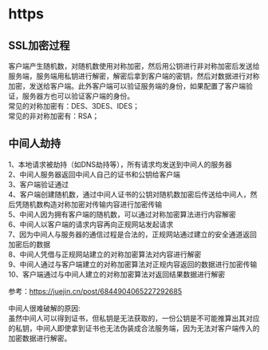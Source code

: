 # https

## SSL加密过程

客户端产生随机数，对随机数使用对称加密，然后用公钥进行非对称加密后发送给服务端，服务端用私钥进行解密，解密后拿到客户端的密钥，然后对数据进行对称加密，发送给客户端。此外客户端可以验证服务端的身份，如果配置了客户端验证，服务器方也可以验证客户端的身份。  
常见的对称加密有：DES、3DES、IDES；  
常见的非对称加密有：RSA；  

## 中间人劫持

1、本地请求被劫持（如DNS劫持等），所有请求均发送到中间人的服务器  
2、中间人服务器返回中间人自己的证书和公钥给客户端  
3、客户端验证通过  
4、客户端创建随机数，通过中间人证书的公钥对随机数加密后传送给中间人，然后凭随机数构造对称加密对传输内容进行加密传输  
5、中间人因为拥有客户端的随机数，可以通过对称加密算法进行内容解密  
6、中间人以客户端的请求内容再向正规网站发起请求  
7、因为中间人与服务器的通信过程是合法的，正规网站通过建立的安全通道返回加密后的数据  
8、中间人凭借与正规网站建立的对称加密算法对内容进行解密  
9、中间人通过与客户端建立的对称加密算法对正规内容返回的数据进行加密传输  
10、客户端通过与中间人建立的对称加密算法对返回结果数据进行解密  

参考：https://juejin.cn/post/6844904065227292685  

中间人很难破解的原因:  
虽然中间人可以得到证书，但私钥是无法获取的，一份公钥是不可能推算出其对应的私钥，中间人即使拿到证书也无法伪装成合法服务端，因为无法对客户端传入的加密数据进行解密。  
